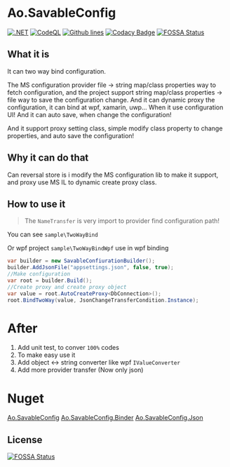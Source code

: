 # Ao.SavableConfig
[![.NET](https://github.com/Cricle/Ao.SavableConfig/actions/workflows/dotnet.yml/badge.svg)](https://github.com/Cricle/Ao.SavableConfig/actions/workflows/dotnet.yml)
[![CodeQL](https://github.com/Cricle/Ao.SavableConfig/actions/workflows/codeql-analysis.yml/badge.svg)](https://github.com/Cricle/Ao.SavableConfig/actions/workflows/codeql-analysis.yml)
[![Github lines](https://img.shields.io/tokei/lines/github/Cricle/Ao.SavableConfig)](https://github.com/Cricle/Ao.SavableConfig)
[![Codacy Badge](https://app.codacy.com/project/badge/Grade/28d777d354ed4984ad988703b1094665)](https://www.codacy.com/gh/Cricle/Ao.SavableConfig/dashboard?utm_source=github.com&amp;utm_medium=referral&amp;utm_content=Cricle/Ao.SavableConfig&amp;utm_campaign=Badge_Grade)
[![FOSSA Status](https://app.fossa.com/api/projects/git%2Bgithub.com%2FCricle%2FAo.SavableConfig.svg?type=shield)](https://app.fossa.com/projects/git%2Bgithub.com%2FCricle%2FAo.SavableConfig?ref=badge_shield)
## What it is 

It can two way bind configuration.

The MS configuration provider file -> string map/class properties way to fetch configuration, and the project support string map/class properties -> file way to save the configuration change.
And it can dynamic proxy the configuration, it can bind at wpf, xamarin, uwp... When it use configuration UI!
And it can auto save, when change the configuration!

And it support proxy setting class, simple modify class property to change properties, and auto save the configuration!

## Why it can do that

Can reversal store is i modify the MS configuration lib to make it support, and proxy use MS IL to dynamic create proxy class.

## How to use it

>The `NameTransfer` is very import to provider find configuration path!

You can see `sample\TwoWayBind`

Or wpf project `sample\TwoWayBindWpf` use in wpf binding

```csharp
var builder = new SavableConfiurationBuilder();
builder.AddJsonFile("appsettings.json", false, true);
//Make configuration
var root = builder.Build();
//Create proxy and create proxy object
var value = root.AutoCreateProxy<DbConnection>();
root.BindTwoWay(value, JsonChangeTransferCondition.Instance);
```

# After

1. Add unit test, to conver `100%` codes
2. To make easy use it
3. Add object <-> string converter like wpf `IValueConverter`
4. Add more provider transfer (Now only json)

# Nuget 

[Ao.SavableConfig](https://www.nuget.org/packages/Ao.SavableConfig/)
[Ao.SavableConfig.Binder](https://www.nuget.org/packages/Ao.SavableConfig.Binder/)
[Ao.SavableConfig.Json](https://www.nuget.org/packages/Ao.SavableConfig.Json/)


## License
[![FOSSA Status](https://app.fossa.com/api/projects/git%2Bgithub.com%2FCricle%2FAo.SavableConfig.svg?type=large)](https://app.fossa.com/projects/git%2Bgithub.com%2FCricle%2FAo.SavableConfig?ref=badge_large)